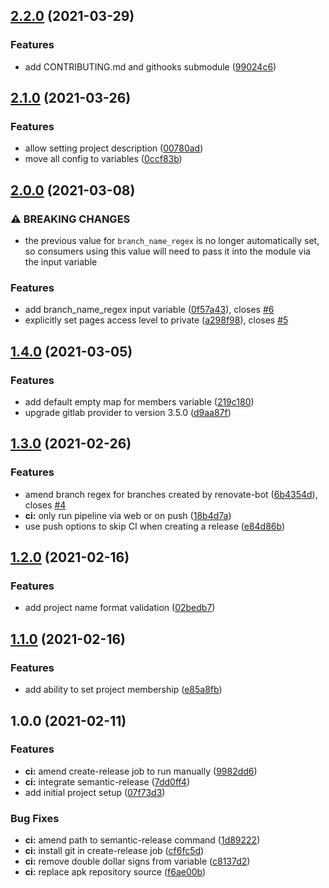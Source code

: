 ## [2.2.0](https://gitlab.com/dwp/engineering/gitlab-terraform-modules/project/compare/2.1.0...2.2.0) (2021-03-29)


### Features

* add CONTRIBUTING.md and githooks submodule ([99024c6](https://gitlab.com/dwp/engineering/gitlab-terraform-modules/project/commit/99024c651438eb3f68b6e2a929f83461119d909d))

## [2.1.0](https://gitlab.com/dwp/engineering/gitlab-terraform-modules/project/compare/2.0.0...2.1.0) (2021-03-26)


### Features

* allow setting project description ([00780ad](https://gitlab.com/dwp/engineering/gitlab-terraform-modules/project/commit/00780adc3fcbebd80097a3dbfb18e31986c46c86))
* move all config to variables ([0ccf83b](https://gitlab.com/dwp/engineering/gitlab-terraform-modules/project/commit/0ccf83b4409a6d89aa270f6b5aca00c243aba51c))

## [2.0.0](https://gitlab.com/dwp/apply-for-pension-credit/gitlab-common-terraform-modules/project/compare/1.4.0...2.0.0) (2021-03-08)


### ⚠ BREAKING CHANGES

* the previous value for `branch_name_regex` is no longer
automatically set, so consumers using this value will need to pass it
into the module via the input variable

### Features

* add branch_name_regex input variable ([0f57a43](https://gitlab.com/dwp/apply-for-pension-credit/gitlab-common-terraform-modules/project/commit/0f57a4372ed3f71ec45cd789b93f444b451d2fe9)), closes [#6](https://gitlab.com/dwp/apply-for-pension-credit/gitlab-common-terraform-modules/project/issues/6)
* explicitly set pages access level to private ([a298f98](https://gitlab.com/dwp/apply-for-pension-credit/gitlab-common-terraform-modules/project/commit/a298f982fe408016712ecf6555a53c26c44f9849)), closes [#5](https://gitlab.com/dwp/apply-for-pension-credit/gitlab-common-terraform-modules/project/issues/5)

## [1.4.0](https://gitlab.com/dwp/apply-for-pension-credit/gitlab-common-terraform-modules/project/compare/1.3.0...1.4.0) (2021-03-05)


### Features

* add default empty map for members variable ([219c180](https://gitlab.com/dwp/apply-for-pension-credit/gitlab-common-terraform-modules/project/commit/219c18058efebe446b8e09ea57cc1261db0120c6))
* upgrade gitlab provider to version 3.5.0 ([d9aa87f](https://gitlab.com/dwp/apply-for-pension-credit/gitlab-common-terraform-modules/project/commit/d9aa87fdc32219687e06b33076abe9133983f21c))

## [1.3.0](https://gitlab.com/dwp/apply-for-pension-credit/gitlab-common-terraform-modules/project/compare/1.2.0...1.3.0) (2021-02-26)


### Features

* amend branch regex for branches created by renovate-bot ([6b4354d](https://gitlab.com/dwp/apply-for-pension-credit/gitlab-common-terraform-modules/project/commit/6b4354d4305fdeca9d1eebb0d3f4cb972147b50d)), closes [#4](https://gitlab.com/dwp/apply-for-pension-credit/gitlab-common-terraform-modules/project/issues/4)
* **ci:** only run pipeline via web or on push ([18b4d7a](https://gitlab.com/dwp/apply-for-pension-credit/gitlab-common-terraform-modules/project/commit/18b4d7ab0d132d5692abbb1ef54b01d2d04e214e))
* use push options to skip CI when creating a release ([e84d86b](https://gitlab.com/dwp/apply-for-pension-credit/gitlab-common-terraform-modules/project/commit/e84d86b16bf8afa59d7a303db28b6fc9f712fc60))

## [1.2.0](https://gitlab.com/dwp/apply-for-pension-credit/gitlab-common-terraform-modules/project/compare/1.1.0...1.2.0) (2021-02-16)


### Features

* add project name format validation ([02bedb7](https://gitlab.com/dwp/apply-for-pension-credit/gitlab-common-terraform-modules/project/commit/02bedb74c5a073243fc8493b542aaee21ec55217))

## [1.1.0](https://gitlab.com/dwp/apply-for-pension-credit/gitlab-common-terraform-modules/project/compare/1.0.0...1.1.0) (2021-02-16)


### Features

* add ability to set project membership ([e85a8fb](https://gitlab.com/dwp/apply-for-pension-credit/gitlab-common-terraform-modules/project/commit/e85a8fbb9198e77f31307c9c7611e2ba61b5daf6))

## 1.0.0 (2021-02-11)


### Features

* **ci:** amend create-release job to run manually ([9982dd6](https://gitlab.com/dwp/apply-for-pension-credit/gitlab-common-terraform-modules/project/commit/9982dd6652fb6e1af3025bb8cf25196ef2402ce2))
* **ci:** integrate semantic-release ([7dd0ff4](https://gitlab.com/dwp/apply-for-pension-credit/gitlab-common-terraform-modules/project/commit/7dd0ff4117763bef7a083f4351c5af49e7db61b6))
* add initial project setup ([07f73d3](https://gitlab.com/dwp/apply-for-pension-credit/gitlab-common-terraform-modules/project/commit/07f73d36af43b970efb4a9afe15991c38e9303b1))


### Bug Fixes

* **ci:** amend path to semantic-release command ([1d89222](https://gitlab.com/dwp/apply-for-pension-credit/gitlab-common-terraform-modules/project/commit/1d892227e9f4a2b1d2ce2c014c7bce6016515e6d))
* **ci:** install git in create-release job ([cf6fc5d](https://gitlab.com/dwp/apply-for-pension-credit/gitlab-common-terraform-modules/project/commit/cf6fc5dbe2888167468a3604fba1e5815dcb3945))
* **ci:** remove double dollar signs from variable ([c8137d2](https://gitlab.com/dwp/apply-for-pension-credit/gitlab-common-terraform-modules/project/commit/c8137d20ab94d7d6bed0ace9171b60008dfc05de))
* **ci:** replace apk repository source ([f6ae00b](https://gitlab.com/dwp/apply-for-pension-credit/gitlab-common-terraform-modules/project/commit/f6ae00b7815eaace5dc0ac76fbfe09d44c2087d7))
